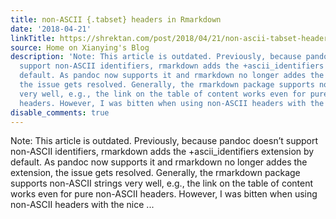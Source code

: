 ```yaml
---
title: non-ASCII {.tabset} headers in Rmarkdown
date: '2018-04-21'
linkTitle: https://shrektan.com/post/2018/04/21/non-ascii-tabset-headers-in-rmarkdown/
source: Home on Xianying's Blog
description: 'Note: This article is outdated. Previously, because pandoc doesn&rsquo;t
  support non-ASCII identifiers, rmarkdown adds the +ascii_identifiers extension by
  default. As pandoc now supports it and rmarkdown no longer addes the extension,
  the issue gets resolved. Generally, the rmarkdown package supports non-ASCII strings
  very well, e.g., the link on the table of content works even for pure non-ASCII
  headers. However, I was bitten when using non-ASCII headers with the nice ...'
disable_comments: true
---
```

Note: This article is outdated. Previously, because pandoc doesn&rsquo;t support non-ASCII identifiers, rmarkdown adds the +ascii_identifiers extension by default. As pandoc now supports it and rmarkdown no longer addes the extension, the issue gets resolved. Generally, the rmarkdown package supports non-ASCII strings very well, e.g., the link on the table of content works even for pure non-ASCII headers. However, I was bitten when using non-ASCII headers with the nice ...